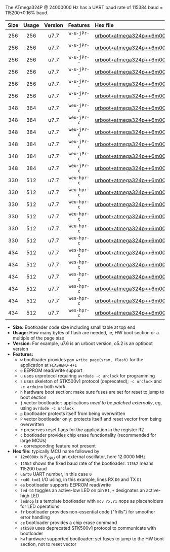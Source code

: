 The ATmega324P @ 24000000 Hz has a UART baud rate of 115384 baud = 115200+0.16% baud.

|Size|Usage|Version|Features|Hex file|
|:-:|:-:|:-:|:-:|:--|
|256|256|u7.7|`w-u-jPr--`|[urboot+atmega324p++6m0000x+++28k8_uart0_rxd0_txd1_led+b0_fr.hex](https://raw.githubusercontent.com/stefanrueger/urboot.hex/main/mcus/atmega324p/external_oscillator/fcpu++6m0000_Hz/br+++28k8_bps/urboot+atmega324p++6m0000x+++28k8_uart0_rxd0_txd1_led+b0_fr.hex)|
|256|256|u7.7|`w-u-jPr--`|[urboot+atmega324p++6m0000x+++28k8_uart0_rxd0_txd1_led+b7_fr.hex](https://raw.githubusercontent.com/stefanrueger/urboot.hex/main/mcus/atmega324p/external_oscillator/fcpu++6m0000_Hz/br+++28k8_bps/urboot+atmega324p++6m0000x+++28k8_uart0_rxd0_txd1_led+b7_fr.hex)|
|256|256|u7.7|`w-u-jPr--`|[urboot+atmega324p++6m0000x+++28k8_uart0_rxd0_txd1_lednop_fr.hex](https://raw.githubusercontent.com/stefanrueger/urboot.hex/main/mcus/atmega324p/external_oscillator/fcpu++6m0000_Hz/br+++28k8_bps/urboot+atmega324p++6m0000x+++28k8_uart0_rxd0_txd1_lednop_fr.hex)|
|256|256|u7.7|`w-u-jPr--`|[urboot+atmega324p++6m0000x+++28k8_uart1_rxd2_txd3_led+b0_fr.hex](https://raw.githubusercontent.com/stefanrueger/urboot.hex/main/mcus/atmega324p/external_oscillator/fcpu++6m0000_Hz/br+++28k8_bps/urboot+atmega324p++6m0000x+++28k8_uart1_rxd2_txd3_led+b0_fr.hex)|
|256|256|u7.7|`w-u-jPr--`|[urboot+atmega324p++6m0000x+++28k8_uart1_rxd2_txd3_led+b7_fr.hex](https://raw.githubusercontent.com/stefanrueger/urboot.hex/main/mcus/atmega324p/external_oscillator/fcpu++6m0000_Hz/br+++28k8_bps/urboot+atmega324p++6m0000x+++28k8_uart1_rxd2_txd3_led+b7_fr.hex)|
|256|256|u7.7|`w-u-jPr--`|[urboot+atmega324p++6m0000x+++28k8_uart1_rxd2_txd3_lednop_fr.hex](https://raw.githubusercontent.com/stefanrueger/urboot.hex/main/mcus/atmega324p/external_oscillator/fcpu++6m0000_Hz/br+++28k8_bps/urboot+atmega324p++6m0000x+++28k8_uart1_rxd2_txd3_lednop_fr.hex)|
|348|384|u7.7|`weu-jPr-c`|[urboot+atmega324p++6m0000x+++28k8_uart0_rxd0_txd1_ee_led+b0_fr_ce.hex](https://raw.githubusercontent.com/stefanrueger/urboot.hex/main/mcus/atmega324p/external_oscillator/fcpu++6m0000_Hz/br+++28k8_bps/urboot+atmega324p++6m0000x+++28k8_uart0_rxd0_txd1_ee_led+b0_fr_ce.hex)|
|348|384|u7.7|`weu-jPr-c`|[urboot+atmega324p++6m0000x+++28k8_uart0_rxd0_txd1_ee_led+b7_fr_ce.hex](https://raw.githubusercontent.com/stefanrueger/urboot.hex/main/mcus/atmega324p/external_oscillator/fcpu++6m0000_Hz/br+++28k8_bps/urboot+atmega324p++6m0000x+++28k8_uart0_rxd0_txd1_ee_led+b7_fr_ce.hex)|
|348|384|u7.7|`weu-jPr-c`|[urboot+atmega324p++6m0000x+++28k8_uart0_rxd0_txd1_ee_lednop_fr_ce.hex](https://raw.githubusercontent.com/stefanrueger/urboot.hex/main/mcus/atmega324p/external_oscillator/fcpu++6m0000_Hz/br+++28k8_bps/urboot+atmega324p++6m0000x+++28k8_uart0_rxd0_txd1_ee_lednop_fr_ce.hex)|
|348|384|u7.7|`weu-jPr-c`|[urboot+atmega324p++6m0000x+++28k8_uart1_rxd2_txd3_ee_led+b0_fr_ce.hex](https://raw.githubusercontent.com/stefanrueger/urboot.hex/main/mcus/atmega324p/external_oscillator/fcpu++6m0000_Hz/br+++28k8_bps/urboot+atmega324p++6m0000x+++28k8_uart1_rxd2_txd3_ee_led+b0_fr_ce.hex)|
|348|384|u7.7|`weu-jPr-c`|[urboot+atmega324p++6m0000x+++28k8_uart1_rxd2_txd3_ee_led+b7_fr_ce.hex](https://raw.githubusercontent.com/stefanrueger/urboot.hex/main/mcus/atmega324p/external_oscillator/fcpu++6m0000_Hz/br+++28k8_bps/urboot+atmega324p++6m0000x+++28k8_uart1_rxd2_txd3_ee_led+b7_fr_ce.hex)|
|348|384|u7.7|`weu-jPr-c`|[urboot+atmega324p++6m0000x+++28k8_uart1_rxd2_txd3_ee_lednop_fr_ce.hex](https://raw.githubusercontent.com/stefanrueger/urboot.hex/main/mcus/atmega324p/external_oscillator/fcpu++6m0000_Hz/br+++28k8_bps/urboot+atmega324p++6m0000x+++28k8_uart1_rxd2_txd3_ee_lednop_fr_ce.hex)|
|330|512|u7.7|`weu-hpr-c`|[urboot+atmega324p++6m0000x+++28k8_uart0_rxd0_txd1_ee_led+b0_fr_ce_hw.hex](https://raw.githubusercontent.com/stefanrueger/urboot.hex/main/mcus/atmega324p/external_oscillator/fcpu++6m0000_Hz/br+++28k8_bps/urboot+atmega324p++6m0000x+++28k8_uart0_rxd0_txd1_ee_led+b0_fr_ce_hw.hex)|
|330|512|u7.7|`weu-hpr-c`|[urboot+atmega324p++6m0000x+++28k8_uart0_rxd0_txd1_ee_led+b7_fr_ce_hw.hex](https://raw.githubusercontent.com/stefanrueger/urboot.hex/main/mcus/atmega324p/external_oscillator/fcpu++6m0000_Hz/br+++28k8_bps/urboot+atmega324p++6m0000x+++28k8_uart0_rxd0_txd1_ee_led+b7_fr_ce_hw.hex)|
|330|512|u7.7|`weu-hpr-c`|[urboot+atmega324p++6m0000x+++28k8_uart0_rxd0_txd1_ee_lednop_fr_ce_hw.hex](https://raw.githubusercontent.com/stefanrueger/urboot.hex/main/mcus/atmega324p/external_oscillator/fcpu++6m0000_Hz/br+++28k8_bps/urboot+atmega324p++6m0000x+++28k8_uart0_rxd0_txd1_ee_lednop_fr_ce_hw.hex)|
|330|512|u7.7|`weu-hpr-c`|[urboot+atmega324p++6m0000x+++28k8_uart1_rxd2_txd3_ee_led+b0_fr_ce_hw.hex](https://raw.githubusercontent.com/stefanrueger/urboot.hex/main/mcus/atmega324p/external_oscillator/fcpu++6m0000_Hz/br+++28k8_bps/urboot+atmega324p++6m0000x+++28k8_uart1_rxd2_txd3_ee_led+b0_fr_ce_hw.hex)|
|330|512|u7.7|`weu-hpr-c`|[urboot+atmega324p++6m0000x+++28k8_uart1_rxd2_txd3_ee_led+b7_fr_ce_hw.hex](https://raw.githubusercontent.com/stefanrueger/urboot.hex/main/mcus/atmega324p/external_oscillator/fcpu++6m0000_Hz/br+++28k8_bps/urboot+atmega324p++6m0000x+++28k8_uart1_rxd2_txd3_ee_led+b7_fr_ce_hw.hex)|
|330|512|u7.7|`weu-hpr-c`|[urboot+atmega324p++6m0000x+++28k8_uart1_rxd2_txd3_ee_lednop_fr_ce_hw.hex](https://raw.githubusercontent.com/stefanrueger/urboot.hex/main/mcus/atmega324p/external_oscillator/fcpu++6m0000_Hz/br+++28k8_bps/urboot+atmega324p++6m0000x+++28k8_uart1_rxd2_txd3_ee_lednop_fr_ce_hw.hex)|
|434|512|u7.7|`wes-hpr-c`|[urboot+atmega324p++6m0000x+++28k8_uart0_rxd0_txd1_ee_led+b0_fr_ce_stk500_hw.hex](https://raw.githubusercontent.com/stefanrueger/urboot.hex/main/mcus/atmega324p/external_oscillator/fcpu++6m0000_Hz/br+++28k8_bps/urboot+atmega324p++6m0000x+++28k8_uart0_rxd0_txd1_ee_led+b0_fr_ce_stk500_hw.hex)|
|434|512|u7.7|`wes-hpr-c`|[urboot+atmega324p++6m0000x+++28k8_uart0_rxd0_txd1_ee_led+b7_fr_ce_stk500_hw.hex](https://raw.githubusercontent.com/stefanrueger/urboot.hex/main/mcus/atmega324p/external_oscillator/fcpu++6m0000_Hz/br+++28k8_bps/urboot+atmega324p++6m0000x+++28k8_uart0_rxd0_txd1_ee_led+b7_fr_ce_stk500_hw.hex)|
|434|512|u7.7|`wes-hpr-c`|[urboot+atmega324p++6m0000x+++28k8_uart0_rxd0_txd1_ee_lednop_fr_ce_stk500_hw.hex](https://raw.githubusercontent.com/stefanrueger/urboot.hex/main/mcus/atmega324p/external_oscillator/fcpu++6m0000_Hz/br+++28k8_bps/urboot+atmega324p++6m0000x+++28k8_uart0_rxd0_txd1_ee_lednop_fr_ce_stk500_hw.hex)|
|434|512|u7.7|`wes-hpr-c`|[urboot+atmega324p++6m0000x+++28k8_uart1_rxd2_txd3_ee_led+b0_fr_ce_stk500_hw.hex](https://raw.githubusercontent.com/stefanrueger/urboot.hex/main/mcus/atmega324p/external_oscillator/fcpu++6m0000_Hz/br+++28k8_bps/urboot+atmega324p++6m0000x+++28k8_uart1_rxd2_txd3_ee_led+b0_fr_ce_stk500_hw.hex)|
|434|512|u7.7|`wes-hpr-c`|[urboot+atmega324p++6m0000x+++28k8_uart1_rxd2_txd3_ee_led+b7_fr_ce_stk500_hw.hex](https://raw.githubusercontent.com/stefanrueger/urboot.hex/main/mcus/atmega324p/external_oscillator/fcpu++6m0000_Hz/br+++28k8_bps/urboot+atmega324p++6m0000x+++28k8_uart1_rxd2_txd3_ee_led+b7_fr_ce_stk500_hw.hex)|
|434|512|u7.7|`wes-hpr-c`|[urboot+atmega324p++6m0000x+++28k8_uart1_rxd2_txd3_ee_lednop_fr_ce_stk500_hw.hex](https://raw.githubusercontent.com/stefanrueger/urboot.hex/main/mcus/atmega324p/external_oscillator/fcpu++6m0000_Hz/br+++28k8_bps/urboot+atmega324p++6m0000x+++28k8_uart1_rxd2_txd3_ee_lednop_fr_ce_stk500_hw.hex)|

- **Size:** Bootloader code size including small table at top end
- **Usage:** How many bytes of flash are needed, ie, HW boot section or a multiple of the page size
- **Version:** For example, u7.6 is an urboot version, o5.2 is an optiboot version
- **Features:**
  + `w` bootloader provides `pgm_write_page(sram, flash)` for the application at `FLASHEND-4+1`
  + `e` EEPROM read/write support
  + `u` uses urprotocol requiring `avrdude -c urclock` for programming
  + `s` uses skeleton of STK500v1 protocol (deprecated); `-c urclock` and `-c arduino` both work
  + `h` hardware boot section: make sure fuses are set for reset to jump to boot section
  + `j` vector bootloader: applications *need to be patched externally*, eg, using `avrdude -c urclock`
  + `p` bootloader protects itself from being overwritten
  + `P` vector bootloader only: protects itself and reset vector from being overwritten
  + `r` preserves reset flags for the application in the register R2
  + `c` bootloader provides chip erase functionality (recommended for large MCUs)
  + `-` corresponding feature not present
- **Hex file:** typically MCU name followed by
  + `12m0000x` is F<sub>CPU</sub> of an external oscillator, here 12.0000 MHz
  + `115k2` shows the fixed baud rate of the bootloader: `115k2` means 115200 baud
  + `uart0` UART number, in this case `0`
  + `rxd0 txd1` I/O using, in this example, lines RX `D0` and TX `D1`
  + `ee` bootloader supports EEPROM read/write
  + `led-b1` toggles an active-low LED on pin `B1`, `+` designates an active-high LED
  + `lednop` is a template bootloader with `mov rx,rx` nops as placeholders for LED operations
  + `fr` bootloader provides non-essential code ("frills") for smoother error handling
  + `ce` bootloader provides a chip erase command
  + `stk500` uses deprecated STK500v1 protocol to communicate with bootloader
  + `hw` hardware supported bootloader: set fuses to jump to the HW boot section, not to reset vector
